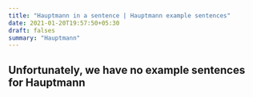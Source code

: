 ```yaml
---
title: "Hauptmann in a sentence | Hauptmann example sentences"
date: 2021-01-20T19:57:50+05:30
draft: falses
summary: "Hauptmann"
---
```

## Unfortunately, we have no example sentences for Hauptmann                 

